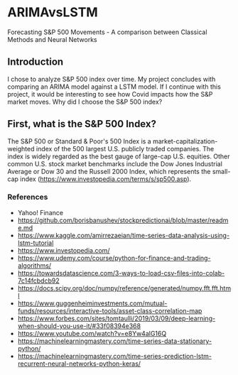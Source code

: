# ARIMAvsLSTM
Forecasting S&amp;P 500 Movements - A comparison between Classical Methods and Neural Networks


## Introduction

I chose to analyze S&P 500 index over time. My project concludes with comparing an ARIMA model against a LSTM model. If I continue with this project, it would be interesting to see how Covid impacts how the S&P market moves. Why did I choose the S&P 500 index?



## First, what is the S&P 500 Index?
The S&P 500 or Standard & Poor's 500 Index is a market-capitalization-weighted index of the 500 largest U.S. publicly traded companies. The index is widely regarded as the best gauge of large-cap U.S. equities. Other common U.S. stock market benchmarks include the Dow Jones Industrial Average or Dow 30 and the Russell 2000 Index, which represents the small-cap index (https://www.investopedia.com/terms/s/sp500.asp). 


### References

*   Yahoo! Finance
*   https://github.com/borisbanushev/stockpredictionai/blob/master/readme.md
*   https://www.kaggle.com/amirrezaeian/time-series-data-analysis-using-lstm-tutorial
*   https://www.investopedia.com/
*   https://www.udemy.com/course/python-for-finance-and-trading-algorithms/
*   https://towardsdatascience.com/3-ways-to-load-csv-files-into-colab-7c14fcbdcb92
*   https://docs.scipy.org/doc/numpy/reference/generated/numpy.fft.fft.html
*   https://www.guggenheiminvestments.com/mutual-funds/resources/interactive-tools/asset-class-correlation-map
*   https://www.forbes.com/sites/tomtaulli/2019/03/09/deep-learning-when-should-you-use-it/#33f08394e368 
*   https://www.youtube.com/watch?v=e8Yw4alG16Q
*   https://machinelearningmastery.com/time-series-data-stationary-python/
*   https://machinelearningmastery.com/time-series-prediction-lstm-recurrent-neural-networks-python-keras/
